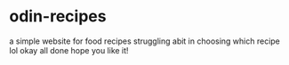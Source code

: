 # odin-recipes
a simple website for food recipes
struggling abit in choosing which recipe lol
okay all done hope you like it!